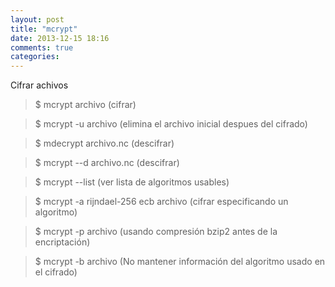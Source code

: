 ```yaml
---
layout: post
title: "mcrypt"
date: 2013-12-15 18:16
comments: true
categories: 
---
```

Cifrar achivos

>$ mcrypt archivo   (cifrar)

>$ mcrypt -u archivo  (elimina el archivo inicial despues del cifrado)

>$ mdecrypt archivo.nc  (descifrar)

>$ mcrypt --d archivo.nc   (descifrar)

>$ mcrypt --list   (ver lista de algoritmos usables)

>$ mcrypt -a rijndael-256 ecb archivo  (cifrar especificando un algoritmo)

>$ mcrypt -p archivo    (usando compresión bzip2 antes de la encriptación)

>$ mcrypt -b archivo   (No mantener información del algoritmo usado en el cifrado)

